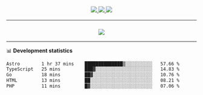<h3 align="center">
  <a href="https://github.com/hwalker928">
      <img src="https://img.shields.io/github/followers/hwalker928?label=Followers&style=for-the-badge&color=lightblue">
  </a>
  <a href="https://harryw.link/discord" alt="Discord">
      <img src="https://img.shields.io/discord/738451951758606336?label=discord&style=for-the-badge&color=lightblue"/>
  </a>
  <a href="https://harryw.link/sparked" alt="Sparked Host">
      <img src="https://img.shields.io/static/v1?label=Sponsor&message=Sparked%20Host&color=yellow&style=for-the-badge"/>
  </a>
</h3>

<hr>


<h3 align="center">
  <a href="https://github.com/hwalker928">
      <img src="https://github-profile-trophy.vercel.app/?username=hwalker928&no-bg=true&no-frame=true">
  </a>
</h3>


<hr>

📊 **Development statistics**

<!--START_SECTION:waka-->

```txt
Astro        1 hr 37 mins    ██████████████▒░░░░░░░░░░   57.66 %
TypeScript   25 mins         ███▓░░░░░░░░░░░░░░░░░░░░░   14.83 %
Go           18 mins         ██▓░░░░░░░░░░░░░░░░░░░░░░   10.76 %
HTML         13 mins         ██░░░░░░░░░░░░░░░░░░░░░░░   08.21 %
PHP          11 mins         █▓░░░░░░░░░░░░░░░░░░░░░░░   07.06 %
```

<!--END_SECTION:waka-->
